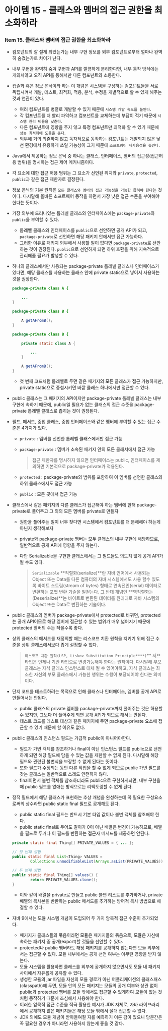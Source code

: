 # 아이템 15 - 클래스와 멤버의 접근 권한을 최소화하라

### Item 15. 클래스와 멤버의 접근 권한을 최소화하라

- 컴포넌트의 잘 설계 되었는가는 내부 구현 정보를 외부 컴포넌트로부터 얼마나 완벽히 숨겼는가로 차이가 난다.
- 내부 구현을 완벽히 숨겨 구현과 API를 깔끔하게 분리한다면, 내부 동작 방식에는 개의치않고 오직 API를 통해서만 다른 컴포넌트와 소통한다.
- 캡슐화 혹은 정보 은닉이라 하는 이 개념은 시스템을 구성하는 컴포넌트들을 서로 독립시켜서 개발, 테스트, 최적화, 적용, 분석, 수정을 개별적으로 할 수 있게 해주는 것과 연관이 있다.
    - 여러 컴포넌트를 병렬로 개발할 수 있기 때문에 `시스템 개발 속도를 높인다`.
    - 각 컴포넌트를 더 빨리 파악하고 컴포넌트를 교체하는데 부담이 적기 때문에 `시스템 관리 비용을 낮춘다`.
    - 다른 컴포넌트에 영향을 주지 않고 특정 컴포넌트만 최적화 할 수 있기 때문에 `성능 최적화에 도움을 준다`.
    - 외부에 거의 의존하지 않고 독자적으로 동작하는 컴포넌트는 개발되지 않은 낯선 환경에서 유용하게 쓰일 가능성이 크기 때문에 `소프트웨어 재사용성을 높인다`.

- Java에서 제공하는 정보 은닉 중 하나는 클래스, 인터페이스, 멤버의 접근성(접근허용 범위)을 명시하는 접근 제어 메커니즘이다.
- 각 요소에 대한 접근 허용 범위는 그 요소가 선언된 위치와 `private`, `protected`, `public`과 같은 접근 제한자로 결정된다.
- 정보 은닉의 기본 원칙은 `모든 클래스와 멤버의 접근 가능성을 가능한 좁혀야 한다`는 것이다. 다시말해 올바른 소프트웨어 동작을 하면서 가장 낮은 접근 수준을 부여해야 한다는 뜻이다.

- 가장 외부에 드러나있는 톱레벨 클래스와 인터페이스에는 `package-private`와 `public`을 부여할 수 있다.
    - 톱레벨 클래스와 인터페이스를 `public`으로 선안하면 공개 API가 되고, `package-private`로 선언하면 해당 패키지 안에서만 접근 가능하다.
    - 그러한 이유로 패키지 외부에서 사용할 일이 없다면 `package-private`로 선안하는 것이 권장된다. `public`으로 선언하게 되면 하위 호환을 위해 지속적으로 관리해줄 필요가 발생할 수 있다.

- 하나의 클래스에서만 사용되는 package-private 톱레벨 클래스나 인터페이스가 있다면, 해당 클래스를 사용하는 클래스 안에 private static으로 넣어서 사용하는 것을 권장한다.
    
    ```java
    package-private class A {
    
    	...
    }
    
    package-private class B {
    
    	A getAFromB();
    }
    ```
    
    ```java
    package-private class B {
    
    	private static class A {
    
    		...
    	}
    
    	A getAFromB();
    }
    ```
    
    - 첫 번째 코드처럼 톱레벨로 두면 같은 패키지의 모든 클래스가 접근 가능하지만, private static으로 중첩시키면 바깥 클래스 하나에서만 접근할 수 있다.

- public 클래스는 그 패키지의 API이지만 package-private 톱레벨 클래스는 내부 구현에 속하기 때문에, public일 필요가 없는 클래스의 접근 수준을 package-private 톱레벨 클래스로 좁히는 것이 권장된다.

- 필드, 메서드, 중첩 클래스, 중첩 인터페이스와 같은 멤버에 부여할 수 있는 접근 수준은 4가지가 있다.
    - `private` : 멤버를 선언한 톱레벨 클래스에서만 접근 가능
    - `package-private` : 멤버가 소속된 패키지 안의 모든 클래서에서 접근 가능
        
        > 접근 제한자를 명시하지 않으면 인터페이스는 public, 인터페이스를 제외하면 기본적으로 package-private가 적용된다.
        > 
    - `protected` : package-private의 범위를 포함하여 이 멤버를 선언한 클래스의 하위 클래스에서도 접근 가능
    - `public` : 모든 곳에서 접근 가능

- 클래스에서 같은 패키지의 다른 클래스가 접근해야 하는 멤버에 한해 package-private로 풀어주고 그 외의 모든 멤버를 private로 만들자
    - 권한을 풀어주는 일이 너무 잦다면 시스템에서 컴포넌트를 더 분해해야 하는게 아닌지 생각해보자
    - private와 package-private 멤버는 모두 클래스의 내부 구현에 해당하므로, 일반적으로 공개 API에 영향을 주지 않는다.
    - 다만 Serializable을 구현한 클래스에서는 그 필드들도 의도치 않게 공개 API가 될 수도 있다.
        
        > `Serializable`
        **직렬화(serialize)**란 자바 언어에서 사용되는 Object 또는 Data를 다른 컴퓨터의 자바 시스템에서도 사용 할수 있도록 바이트 스트림(stream of bytes) 형태로 연속전인(serial) 데이터로 변환하는 포맷 변환 기술을 일컫는다. 그 반대 개념인 **역직렬화는(Deserialize)**는 바이트로 변환된 데이터를 원래대로 자바 시스템의 Object 또는 Data로 변환하는 기술이다.
        > 

- public 클래스의 멤버가 package-private에서 protected로 바뀌면, protected는 공개 API이므로 해당 멤버에 접근할 수 있는 범위가 매우 넓어지기 때문에 protected 멤버의 수는 적을수록 좋다.

- 상위 클래스의 메서드를 재정의할 때는 리스코프 치환 원칙을 지키기 위해 접근 수준을 상위 클래스에서보다 좁게 설정할 수 없다.
    
    > `리스코프 치환 원칙(LSP, Liskov Substitution Principle****)`**
    서브 타입은 언제나 기반 타입으로 변경가능해야 한다는 원칙이다. 다시말해 부모 클래스는 자식 클래스 인스턴스로 대체 될 수 있어야하고, 자식 클래스는 최소한 자신의 부모 클래스에서 가능한 행위는 수행이 보장되어야 한다는 의미이다.
    > 

- 단지 코드를 테스트하려는 목적으로 인해 클래스나 인터페이스, 멤버를 공개 API로 만들어서는 안된다.
    - public 클래스의 private 멤버를 package-private까지 풀어주는 것은 허용할 수 있지만, 그보다 더 풀어주게 되면 공개 API가 되므로 해서는 안된다.
    - 테스트 코드를 테스트 대상과 같은 패키지에 두면 package-private 요소에 접근할 수 있기 때문에 할 이유도 없다.

- public 클래스의 인스턴스 필드는 가급적 public이 아니어야한다.
    - 필드가 가변 객체를 참조하거나 final이 아닌 인스턴스 필드를 public으로 선언하게 되면 해당 필드에 담을 수 있는 값을 제한할 수 없게 된다. 다시말해 해당 필드와 관련된 불변식을 보장할 수 없게 된다는 뜻이다.
    - 또한 필드가 수정되는 동안 다른 작업을 할 수 없게 되므로 public 가변 필드를 갖는 클래스는 일반적으로 스레드 안전하지 않다.
    - final이면서 불변 객체를 참조하더라도 public으로 구현하게되면, 내부 구현을 때 public 필드를 없애는 방식으로는 리팩토링할 수 없게 된다.

- 정적 필드에서 해당 클래스가 표현하는 추상 개념을 완성하는데 꼭 필요한 구성요소로써의 상수라면 public static final 필드로 공개해도 된다.
    - public static final 필드는 반드시 기본 타입 값이나 불변 객체를 참조해야 한다.
    - public static final로 두어도 길이가 0이 아닌 배열은 변경이 가능하므로, 배열을 필드로 두거나 이 필드를 반환하는 접근자 메서드를 제공하면 안된다.
    
    ```java
    private static final Thing[] PRIVATE_VALUES = { ... };
    
    // 첫 번째 방법
    public static final List<Thing> VALUES = 
    		Collections.unmodifiableList(Arrays.asList(PRIVATE_VALUES));
    
    // 두 번째 방법
    public static final Thing[] values() {
    		return PRIVATE_VALUES.clone();
    }
    ```
    
    - 이와 같이 배열을 private로 만들고 public 불변 리스트를 추가하거나, private 배열의 복사본을 반환하는 public 메서드를 추가하는 방어적 복사 방법으로 해결할 수 있다.

- 자바 9에서는 모듈 시스템 개념이 도입되어 두 가지 암묵적 접근 수준이 추가되었다.
    - 패키지가 클래스들의 묶음이라면 모듈은 패키지들의 묶음으로, 모듈은 자신에 속하는 패키지 중 공개(export)할 것들을 선언할 수 있다.
    - protected나 public 멤버라도 해당 패키지를 공개하지 않는다면 모듈 외부에서는 접근할 수 없다. 모듈 내부에서는 공개 선언 여부는 아무런 영향을 받지 않는다.
    - 모듈 시스템을 활용하면 클래스를 외부에 공개하지 않으면서도 모듈 내 패키지 사이에서 자유롭게 공유할 수 있다.
    - 생성한 모듈의 jar 파일을 자신의 모듈 경로가 아닌 어플리케이션의 클래스패스(classpath)에 두면, 모듈 안의 모든 패키지는 모듈의 공개 여부와 상관 없이 public과 protected 멤버를 모듈 밖에서도 접근할 수 있게하여 모듈이 없는 것처럼 동작하기 때문에 조심해서 사용해야 한다.
    - 이러한 암묵적 접근 수준을 적극 활용한 예시가 JDK 자체로, 자바 라이브러리에서 공개하지 않은 패키지들은 해당 모듈 밖에서 절대 접근할 수 없다.
    - JDK 외에도 모듈 개념이 받아들여질 지를 예측하기 이른 감이 있으니 당분간은 꼭 필요한 경우가 아니라면 사용하지 않는게 좋을 것 같다.
